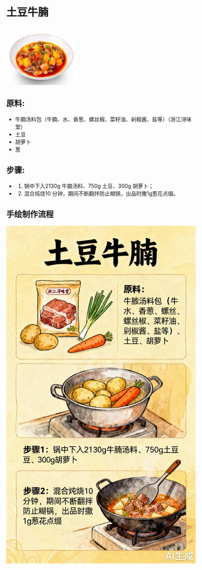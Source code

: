 # 土豆牛腩

![土豆牛腩](../images/土豆牛腩.png)


## 原料:

- 牛腩汤料包（牛腩、水、香葱、螺丝椒、菜籽油、剁椒酱、盐等）（浙江浔味堂）
- 土豆
- 胡萝卜
- 葱

## 步骤:

- 1. 锅中下入2130g 牛腩汤料、750g 土豆、300g 胡萝卜；
- 2. 混合炖烧10 分钟，期间不断翻拌防止糊锅，出品时撒1g葱花点缀。

## 手绘制作流程

![手绘制作流程](../images/炖菜/土豆牛腩.jpg)

